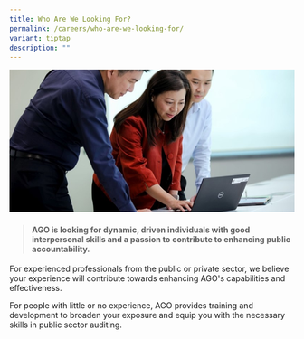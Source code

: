 ```yaml
---
title: Who Are We Looking For?
permalink: /careers/who-are-we-looking-for/
variant: tiptap
description: ""
---
```

![](/images/Office%20shoot/lowres2Z0A7108_800x400.jpg)

> #### **AGO is looking for dynamic, driven individuals with good interpersonal skills and a passion to contribute to enhancing public accountability.**

For experienced professionals from the public or private sector, we believe your experience will contribute towards enhancing AGO's capabilities and effectiveness.


For people with little or no experience, AGO provides training and development to broaden your exposure and equip you with the necessary skills in public sector auditing.